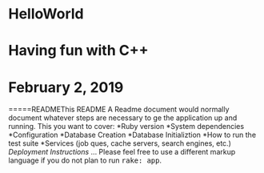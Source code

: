 # HelloWorld
# Having fun with C++
# February 2, 2019
=====READMEThis README
A Readme document would normally document whatever steps are necessary to ge the application up and running.
This you want to cover:
*Ruby version
*System dependencies
*Configuration
*Database Creation
*Database Initializtion
*How to run the test suite
*Services (job ques, cache servers, search engines, etc.)
*Deployment Instructions* ...
Please feel free to use a different markup language if you do not plan to run <tt>rake: app</tt>.
